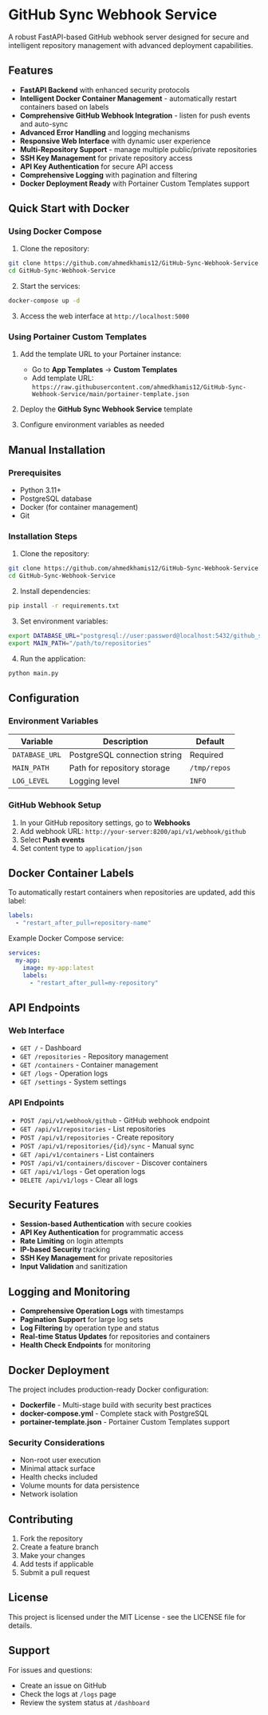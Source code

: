 # GitHub Sync Webhook Service

A robust FastAPI-based GitHub webhook server designed for secure and intelligent repository management with advanced deployment capabilities.

## Features

- **FastAPI Backend** with enhanced security protocols
- **Intelligent Docker Container Management** - automatically restart containers based on labels
- **Comprehensive GitHub Webhook Integration** - listen for push events and auto-sync
- **Advanced Error Handling** and logging mechanisms
- **Responsive Web Interface** with dynamic user experience
- **Multi-Repository Support** - manage multiple public/private repositories
- **SSH Key Management** for private repository access
- **API Key Authentication** for secure API access
- **Comprehensive Logging** with pagination and filtering
- **Docker Deployment Ready** with Portainer Custom Templates support

## Quick Start with Docker

### Using Docker Compose

1. Clone the repository:
```bash
git clone https://github.com/ahmedkhamis12/GitHub-Sync-Webhook-Service.git
cd GitHub-Sync-Webhook-Service
```

2. Start the services:
```bash
docker-compose up -d
```

3. Access the web interface at `http://localhost:5000`

### Using Portainer Custom Templates

1. Add the template URL to your Portainer instance:
   - Go to **App Templates** → **Custom Templates**
   - Add template URL: `https://raw.githubusercontent.com/ahmedkhamis12/GitHub-Sync-Webhook-Service/main/portainer-template.json`

2. Deploy the **GitHub Sync Webhook Service** template

3. Configure environment variables as needed

## Manual Installation

### Prerequisites

- Python 3.11+
- PostgreSQL database
- Docker (for container management)
- Git

### Installation Steps

1. Clone the repository:
```bash
git clone https://github.com/ahmedkhamis12/GitHub-Sync-Webhook-Service.git
cd GitHub-Sync-Webhook-Service
```

2. Install dependencies:
```bash
pip install -r requirements.txt
```

3. Set environment variables:
```bash
export DATABASE_URL="postgresql://user:password@localhost:5432/github_sync"
export MAIN_PATH="/path/to/repositories"
```

4. Run the application:
```bash
python main.py
```

## Configuration

### Environment Variables

| Variable | Description | Default |
|----------|-------------|---------|
| `DATABASE_URL` | PostgreSQL connection string | Required |
| `MAIN_PATH` | Path for repository storage | `/tmp/repos` |
| `LOG_LEVEL` | Logging level | `INFO` |

### GitHub Webhook Setup

1. In your GitHub repository settings, go to **Webhooks**
2. Add webhook URL: `http://your-server:8200/api/v1/webhook/github`
3. Select **Push events**
4. Set content type to `application/json`

## Docker Container Labels

To automatically restart containers when repositories are updated, add this label:

```yaml
labels:
  - "restart_after_pull=repository-name"
```

Example Docker Compose service:
```yaml
services:
  my-app:
    image: my-app:latest
    labels:
      - "restart_after_pull=my-repository"
```

## API Endpoints

### Web Interface
- `GET /` - Dashboard
- `GET /repositories` - Repository management
- `GET /containers` - Container management
- `GET /logs` - Operation logs
- `GET /settings` - System settings

### API Endpoints
- `POST /api/v1/webhook/github` - GitHub webhook endpoint
- `GET /api/v1/repositories` - List repositories
- `POST /api/v1/repositories` - Create repository
- `POST /api/v1/repositories/{id}/sync` - Manual sync
- `GET /api/v1/containers` - List containers
- `POST /api/v1/containers/discover` - Discover containers
- `GET /api/v1/logs` - Get operation logs
- `DELETE /api/v1/logs` - Clear all logs

## Security Features

- **Session-based Authentication** with secure cookies
- **API Key Authentication** for programmatic access
- **Rate Limiting** on login attempts
- **IP-based Security** tracking
- **SSH Key Management** for private repositories
- **Input Validation** and sanitization

## Logging and Monitoring

- **Comprehensive Operation Logs** with timestamps
- **Pagination Support** for large log sets
- **Log Filtering** by operation type and status
- **Real-time Status Updates** for repositories and containers
- **Health Check Endpoints** for monitoring

## Docker Deployment

The project includes production-ready Docker configuration:

- **Dockerfile** - Multi-stage build with security best practices
- **docker-compose.yml** - Complete stack with PostgreSQL
- **portainer-template.json** - Portainer Custom Templates support

### Security Considerations

- Non-root user execution
- Minimal attack surface
- Health checks included
- Volume mounts for data persistence
- Network isolation

## Contributing

1. Fork the repository
2. Create a feature branch
3. Make your changes
4. Add tests if applicable
5. Submit a pull request

## License

This project is licensed under the MIT License - see the LICENSE file for details.

## Support

For issues and questions:
- Create an issue on GitHub
- Check the logs at `/logs` page
- Review the system status at `/dashboard`
